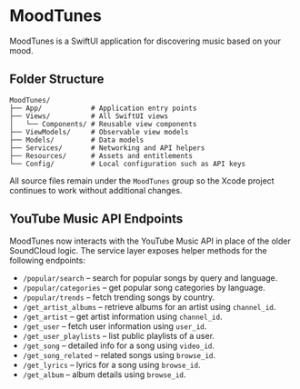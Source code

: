 # MoodTunes

MoodTunes is a SwiftUI application for discovering music based on your mood.

## Folder Structure

```
MoodTunes/
├── App/            # Application entry points
├── Views/          # All SwiftUI views
│   └── Components/ # Reusable view components
├── ViewModels/     # Observable view models
├── Models/         # Data models
├── Services/       # Networking and API helpers
├── Resources/      # Assets and entitlements
└── Config/         # Local configuration such as API keys
```

All source files remain under the `MoodTunes` group so the Xcode project
continues to work without additional changes.

## YouTube Music API Endpoints

MoodTunes now interacts with the YouTube Music API in place of the older
SoundCloud logic. The service layer exposes helper methods for the following
endpoints:

- `/popular/search` – search for popular songs by query and language.
- `/popular/categories` – get popular song categories by language.
- `/popular/trends` – fetch trending songs by country.
- `/get_artist_albums` – retrieve albums for an artist using `channel_id`.
- `/get_artist` – get artist information using `channel_id`.
- `/get_user` – fetch user information using `user_id`.
- `/get_user_playlists` – list public playlists of a user.
- `/get_song` – detailed info for a song using `video_id`.
- `/get_song_related` – related songs using `browse_id`.
- `/get_lyrics` – lyrics for a song using `browse_id`.
- `/get_album` – album details using `browse_id`.
